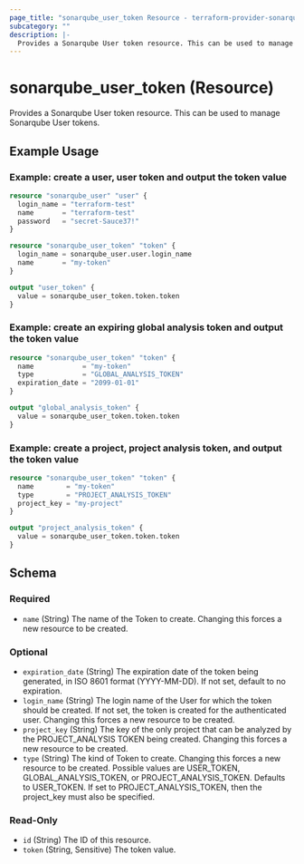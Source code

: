 ```yaml
---
page_title: "sonarqube_user_token Resource - terraform-provider-sonarqube"
subcategory: ""
description: |-
  Provides a Sonarqube User token resource. This can be used to manage Sonarqube User tokens.
---
```


# sonarqube_user_token (Resource)

Provides a Sonarqube User token resource. This can be used to manage Sonarqube User tokens.

## Example Usage
### Example: create a user, user token and output the token value
```terraform
resource "sonarqube_user" "user" {
  login_name = "terraform-test"
  name       = "terraform-test"
  password   = "secret-Sauce37!"
}

resource "sonarqube_user_token" "token" {
  login_name = sonarqube_user.user.login_name
  name       = "my-token"
}

output "user_token" {
  value = sonarqube_user_token.token.token
}
```

### Example: create an expiring global analysis token and output the token value
```terraform
resource "sonarqube_user_token" "token" {
  name            = "my-token"
  type            = "GLOBAL_ANALYSIS_TOKEN"
  expiration_date = "2099-01-01"
}

output "global_analysis_token" {
  value = sonarqube_user_token.token.token
}
```

### Example: create a project, project analysis token, and output the token value
```terraform
resource "sonarqube_user_token" "token" {
  name        = "my-token"
  type        = "PROJECT_ANALYSIS_TOKEN"
  project_key = "my-project"
}

output "project_analysis_token" {
  value = sonarqube_user_token.token.token
}
```

<!-- schema generated by tfplugindocs -->
## Schema

### Required

- `name` (String) The name of the Token to create. Changing this forces a new resource to be created.

### Optional

- `expiration_date` (String) The expiration date of the token being generated, in ISO 8601 format (YYYY-MM-DD). If not set, default to no expiration.
- `login_name` (String) The login name of the User for which the token should be created. If not set, the token is created for the authenticated user. Changing this forces a new resource to be created.
- `project_key` (String) The key of the only project that can be analyzed by the PROJECT_ANALYSIS TOKEN being created. Changing this forces a new resource to be created.
- `type` (String) The kind of Token to create. Changing this forces a new resource to be created. Possible values are USER_TOKEN, GLOBAL_ANALYSIS_TOKEN, or PROJECT_ANALYSIS_TOKEN. Defaults to USER_TOKEN. If set to PROJECT_ANALYSIS_TOKEN, then the project_key must also be specified.

### Read-Only

- `id` (String) The ID of this resource.
- `token` (String, Sensitive) The token value.
